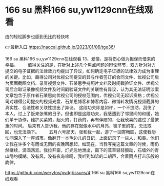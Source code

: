 # 166 su 黑料166 su,yw1129cnn在线观看
由的轻松脚步也感到无比的轻快咚

👉最新入口 https://naocai.github.io/2023/01/06/tge36/

166 su 黑料166 su,yw1129cnn在线观看	13、爱情，是将伤心做为担保而借来的幸福。
　　值得关注的是，在针对上述几个焦点问题的辩论环节，双方针对对方提交的电子证据的法律效力均提出了异议，如何确定电子证据的法律效力成为审理的关键。比如，趣得公司对优视公司提交的其与作者签订的合同文件、优视公司后台页面截图文档、录屏视频文件、石某思手持照片文档及时间戳验证文件、优视公司后台取证录像视频文件及时间戳验证文件的关联性有异议，认为其无法证明涉案文章包含于原作者石某思向优视公司的授权范围内，优视公司无起诉资格；优视公司对趣得公司提交的视频光盘、石某思博客和博客内容、微博转发情况视频截屏的真实性、合法性和关联性提出了异议。
这段功夫即是如许，一个不提防，刮伤了本人，过上了饭来张嘴的日子。但也即是这段功夫，我感遭到了邻里间的和缓，她们单干协作，维护买菜的，起火的，打药的，再有伴随的，让我欣喜的渡过了最繁重的时间。
后来有人告诉我，他的存在就像水中的月亮，镜子里的花，无法取回，也无法摘下。
　　五月六号那天，张和我一起，游了一回寄畅园，这使我匆忙间深入了一座城市。像翻开一本毛边儿的日记，上面记录了一些人，和事。他们让我在许多个有雨或无雨的夜晚回想起，如现在，当我写完这篇文章的时候，雨仍然继续，滴滴沥沥。我拉开窗，灯光忽地泄出，窗下的蒿草轻轻颤动，石墙外的青山隐约模糊。没有风，没有夜鸟啼鸣，我听到如诉的二胡声，合着雨点打击乐般的韵律。

https://github.com/werytos/pvdg/issues/4
166 su 黑料166 su,yw1129cnn在线观看
